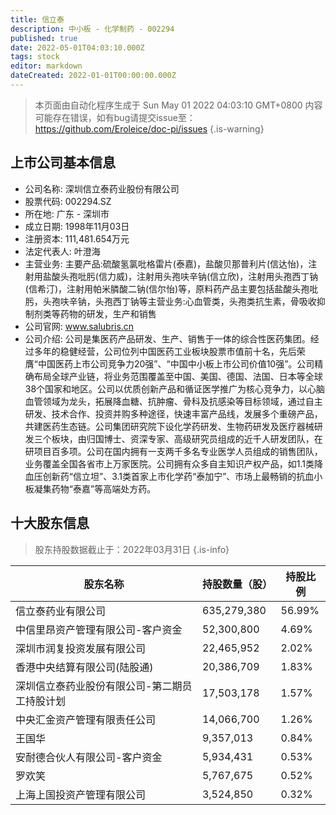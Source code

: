 ```yaml
---
title: 信立泰
description: 中小板 - 化学制药 - 002294
published: true
date: 2022-05-01T04:03:10.000Z
tags: stock
editor: markdown
dateCreated: 2022-01-01T00:00:00.000Z
---
```


> 本页面由自动化程序生成于 Sun May 01 2022 04:03:10 GMT+0800
> 内容可能存在错误，如有bug请提交issue至：https://github.com/Eroleice/doc-pi/issues
{.is-warning}

## 上市公司基本信息
- 公司名称: 深圳信立泰药业股份有限公司
- 股票代码: 002294.SZ
- 所在地: 广东 - 深圳市
- 成立日期: 1998年11月03日
- 注册资本: 111,481.654万元
- 法定代表人: 叶澄海
- 主营业务: 主要产品:硫酸氢氯吡格雷片(泰嘉)，盐酸贝那普利片(信达怡)，注射用盐酸头孢吡肟(信力威)，注射用头孢呋辛钠(信立欣)，注射用头孢西丁钠(信希汀)，注射用帕米膦酸二钠(信尔怡)等，原料药产品主要包括盐酸头孢吡肟，头孢呋辛钠，头孢西丁钠等主营业务:心血管类，头孢类抗生素，骨吸收抑制剂类等药物的研发，生产和销售
- 公司官网: www.salubris.cn
- 公司介绍: 公司是集医药产品研发、生产、销售于一体的综合性医药集团。经过多年的稳健经营，公司位列中国医药工业板块股票市值前十名，先后荣膺“中国医药上市公司竞争力20强”、“中国中小板上市公司价值10强”。公司精确布局全球产业链，将业务范围覆盖至中国、美国、德国、法国、日本等全球38个国家和地区。公司以优质创新产品和循证医学推广为核心竞争力，以心脑血管领域为龙头，拓展降血糖、抗肿瘤、骨科及抗感染等目标领域，通过自主研发、技术合作、投资并购多种途径，快速丰富产品线，发展多个重磅产品，共建医药生态链。公司集团研究院下设化学药研发、生物药研发及医疗器械研发三个板块，由归国博士、资深专家、高级研究员组成的近千人研发团队，在研项目百多项。公司在国内拥有一支两千多名专业医学人员组成的销售团队，业务覆盖全国各省市上万家医院。公司拥有众多自主知识产权产品，如1.1类降血压创新药“信立坦”、3.1类首家上市化学药“泰加宁”、市场上最畅销的抗血小板凝集药物“泰嘉”等高端处方药。


## 十大股东信息
> 股东持股数据截止于：2022年03月31日
{.is-info}

| 股东名称 | 持股数量（股） | 持股比例 |
| --- | --- | --- |
| 信立泰药业有限公司 | 635,279,380 | 56.99% |
| 中信里昂资产管理有限公司-客户资金 | 52,300,800 | 4.69% |
| 深圳市润复投资发展有限公司 | 22,465,952 | 2.02% |
| 香港中央结算有限公司(陆股通) | 20,386,709 | 1.83% |
| 深圳信立泰药业股份有限公司-第二期员工持股计划 | 17,503,178 | 1.57% |
| 中央汇金资产管理有限责任公司 | 14,066,700 | 1.26% |
| 王国华 | 9,357,013 | 0.84% |
| 安耐德合伙人有限公司-客户资金 | 5,934,431 | 0.53% |
| 罗欢笑 | 5,767,675 | 0.52% |
| 上海上国投资产管理有限公司 | 3,524,850 | 0.32% |




